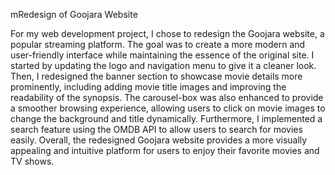 mRedesign of Goojara Website

For my web development project, I chose to redesign the Goojara website, a popular streaming platform. The goal was to create a more modern and user-friendly interface while maintaining the essence of the original site. I started by updating the logo and navigation menu to give it a cleaner look. Then, I redesigned the banner section to showcase movie details more prominently, including adding movie title images and improving the readability of the synopsis. The carousel-box was also enhanced to provide a smoother browsing experience, allowing users to click on movie images to change the background and title dynamically. Furthermore, I implemented a search feature using the OMDB API to allow users to search for movies easily. Overall, the redesigned Goojara website provides a more visually appealing and intuitive platform for users to enjoy their favorite movies and TV shows.
